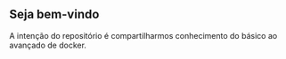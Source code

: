 ## Seja bem-vindo  
A intenção do repositório é compartilharmos conhecimento do básico ao avançado de docker.
